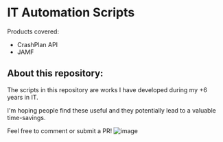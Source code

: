 # IT Automation Scripts

Products covered: 
- CrashPlan API
- JAMF

## About this repository:
The scripts in this repository are works I have developed during my +6 years in IT. 

I'm hoping people find these useful and they potentially lead to a valuable time-savings.

Feel free to comment or submit a PR! 
![image](https://media0.giphy.com/media/l0HlvcRyVJeO8Gmju/giphy.gif?cid=ecf05e47t1ckewsf9qy0tn9w1g2qsbsf4ern7knm95rlj2dr&rid=giphy.gif)
